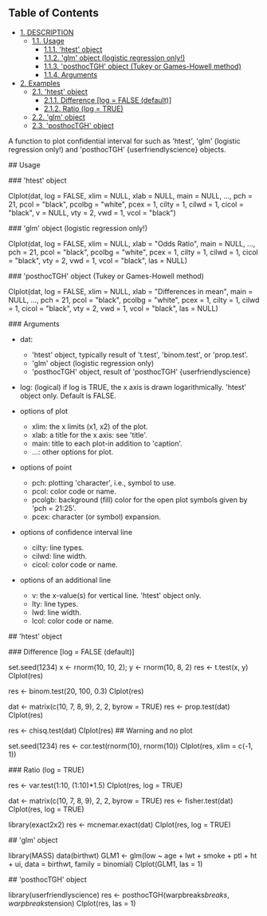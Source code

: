 <div id="table-of-contents">
<h2>Table of Contents</h2>
<div id="text-table-of-contents">
<ul>
<li><a href="#orgheadline6">1. DESCRIPTION</a>
<ul>
<li><a href="#orgheadline5">1.1. Usage</a>
<ul>
<li><a href="#orgheadline1">1.1.1. 'htest' object</a></li>
<li><a href="#orgheadline2">1.1.2. 'glm' object (logistic regression only!)</a></li>
<li><a href="#orgheadline3">1.1.3. 'posthocTGH' object (Tukey or Games-Howell method)</a></li>
<li><a href="#orgheadline4">1.1.4. Arguments</a></li>
</ul>
</li>
</ul>
</li>
<li><a href="#orgheadline12">2. Examples</a>
<ul>
<li><a href="#orgheadline9">2.1. 'htest' object</a>
<ul>
<li><a href="#orgheadline7">2.1.1. Difference [log = FALSE (default)]</a></li>
<li><a href="#orgheadline8">2.1.2. Ratio (log = TRUE)</a></li>
</ul>
</li>
<li><a href="#orgheadline10">2.2. 'glm' object</a></li>
<li><a href="#orgheadline11">2.3. 'posthocTGH' object</a></li>
</ul>
</li>
</ul>
</div>
</div>

A function to plot confidential interval for
 such as 'htest', 'glm' (logistic regression only!)
 and 'posthocTGH' {userfriendlyscience} objects.

\## Usage<a id="orgheadline5"></a>

\### 'htest' object<a id="orgheadline1"></a>

CIplot(dat,
       log = FALSE, xlim = NULL, xlab = NULL, main = NULL, &#x2026;,
       pch = 21, pcol = "black", pcolbg = "white", pcex = 1,
       cilty = 1, cilwd = 1, cicol = "black",
       v = NULL, vty = 2, vwd = 1,  vcol = "black")

\### 'glm' object (logistic regression only!)<a id="orgheadline2"></a>

CIplot(dat,
       log = FALSE, xlim = NULL, xlab = "Odds Ratio", main = NULL, &#x2026;,
       pch = 21, pcol = "black", pcolbg = "white", pcex = 1,
       cilty = 1, cilwd = 1, cicol = "black",
       vty = 2, vwd = 1,  vcol = "black",
       las = NULL)

\### 'posthocTGH' object (Tukey or Games-Howell method)<a id="orgheadline3"></a>

CIplot(dat,
       log = FALSE, xlim = NULL, xlab = "Differences in mean", main = NULL, &#x2026;,
       pch = 21, pcol = "black", pcolbg = "white", pcex = 1,
       cilty = 1, cilwd = 1, cicol = "black",
       vty = 2, vwd = 1,  vcol = "black",
       las = NULL)

\### Arguments<a id="orgheadline4"></a>

-   dat:
    -   'htest' object, typically result of 't.test', 'binom.test',
        or 'prop.test'.
    -   'glm' object (logistic regression only)
    -   'posthocTGH' object, result of 'posthocTGH' {userfriendlyscience}

-   log: (logical) if log is TRUE, the x axis is drawn logarithmically.
    'htest' object only. Default is FALSE.
-   options of plot
    -   xlim: the x limits (x1, x2) of the plot.
    -   xlab: a title for the x axis: see 'title'.
    -   main: title to each plot-in addition to 'caption'.
    -   &#x2026;: other options for plot.
-   options of point
    -   pch: plotting 'character', i.e., symbol to use.
    -   pcol: color code or name.
    -   pcolgb: background (fill) color for the open plot symbols given by
        'pch = 21:25'.
    -   pcex: character (or symbol) expansion.
-   options of confidence interval line
    -   cilty: line types.
    -   cilwd: line width.
    -   cicol: color code or name.
-   options of an additional line
    -   v: the x-value(s) for vertical line. 'htest' object only.
    -   lty: line types.
    -   lwd: line width.
    -   lcol: color code or name.

\## 'htest' object<a id="orgheadline9"></a>

\### Difference [log = FALSE (default)]<a id="orgheadline7"></a>

set.seed(1234)
x <- rnorm(10, 10, 2); y <- rnorm(10, 8, 2)
res <- t.test(x, y)
CIplot(res)

res <- binom.test(20, 100, 0.3)
CIplot(res)

dat <- matrix(c(10, 7, 8, 9), 2, 2, byrow = TRUE)
res <- prop.test(dat)
CIplot(res)

res <- chisq.test(dat)
CIplot(res)                  ## Warning and no plot

set.seed(1234)
res <- cor.test(rnorm(10), rnorm(10))
CIplot(res, xlim = c(-1, 1))

\### Ratio (log = TRUE)<a id="orgheadline8"></a>

res <- var.test(1:10, (1:10)\*1.5)
CIplot(res, log = TRUE)

dat <- matrix(c(10, 7, 8, 9), 2, 2, byrow = TRUE)
res <- fisher.test(dat)
CIplot(res, log = TRUE)

library(exact2x2)
res <- mcnemar.exact(dat)
CIplot(res, log = TRUE)

\## 'glm' object<a id="orgheadline10"></a>

library(MASS)
data(birthwt)
GLM1 <- glm(low ~  age + lwt + smoke + ptl + ht + ui, data = birthwt,
            family = binomial)
CIplot(GLM1, las = 1)

\## 'posthocTGH' object<a id="orgheadline11"></a>

library(userfriendlyscience)
res <- posthocTGH(warpbreaks$breaks, warpbreaks$tension)
CIplot(res, las = 1)
